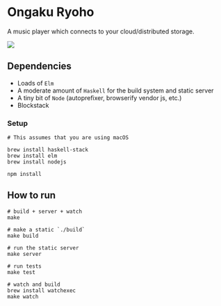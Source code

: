 # Ongaku Ryoho

A music player which connects to your cloud/distributed storage.

![](http://icidasset-public.s3.amazonaws.com/ongakuryoho.jpg)



## Dependencies

- Loads of `Elm`
- A moderate amount of `Haskell` for the build system and static server
- A tiny bit of `Node` (autoprefixer, browserify vendor js, etc.)
- Blockstack


### Setup

```shell
# This assumes that you are using macOS

brew install haskell-stack
brew install elm
brew install nodejs

npm install
```



## How to run

```shell
# build + server + watch
make

# make a static `./build`
make build

# run the static server
make server

# run tests
make test

# watch and build
brew install watchexec
make watch
```
